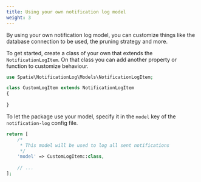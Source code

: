 ```yaml
---
title: Using your own notification log model
weight: 3
---
```


By using your own notification log model, you can customize things like the database connection to be used, the pruning strategy and more.

To get started, create a class of your own that extends the `NotificationLogItem`. On that class you can add another property or function to customize behaviour.

```php
use Spatie\NotificationLog\Models\NotificationLogItem;

class CustomLogItem extends NotificationLogItem
{
    
}
```

To let the package use your model, specify it in the `model` key of the `notification-log` config file.

```php
return [
    /*
     * This model will be used to log all sent notifications
     */
    'model' => CustomLogItem::class,
    
    // ...
];
```
